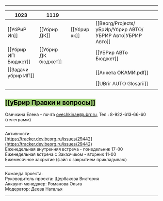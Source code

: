 
---

| 1023                | 1119                |              |                                                            |     |
| ------------------- | ------------------- | ------------ | ---------------------------------------------------------- | --- |
| [[УбРиР Ип]]        | [[Убрир ДК]]        | [[Убрир кк]] | [[Beorg/Projects/уБрИр/Убрир АВТО/УБРИР Авто\|УБРИР Авто]] |     |
| [[Убрир ИП Бюджет]] | [[Убрир ДК бюджет]] |              | [[УБРир АВТо Бюджет]]                                      |     |
| [[Задачи убрир ИП]] |                     |              | [[Анкета ОКАМИ.pdf]]                                       |     |
|                     |                     |              | [[UBrir AUTO Glosarii]]                                    |     |
|                     |                     |              |                                                            |     |

<mark style="background: #A2D278;">[[уБрир Правки и вопросы]]
</mark>
---
Овечкина Елена - почта [ovechkinae@ubrr.ru](mailto:ovechkinae@ubrr.ru), Тел.: 8-922-613-66-60 (телеграмм)

---
Активности:  
[https://tracker.dev.beorg.ru/issues/29442](https://tracker.dev.beorg.ru/issues/29442)  
Еженедельная внутренняя встреча - понедельник 17-00  
Еженедельная встреча с Заказчиком - вторник 11-00  
Ежемесячное закрытие (файл с закрытием прикладываю)

-------
Команда проекта:  
Руководитель проекта: Щербакова Виктория  
Аккаунт-менеджер: Романова Ольга  
Модератор: Деева Наталья

---
